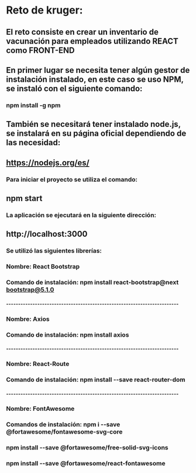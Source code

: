 # Reto de kruger:
## El reto consiste en crear un inventario de vacunación para empleados utilizando REACT como FRONT-END

## En primer lugar se necesita tener algún gestor de instalación instalado, en este caso se uso NPM, se instaló con el siguiente comando:
### npm install -g npm
## También se necesitará tener instalado node.js, se instalará en su página oficial dependiendo de las necesidad:
## https://nodejs.org/es/
### Para iniciar el proyecto se utiliza el comando:
## npm start
### La aplicación se ejecutará en la siguiente dirección:
## http://localhost:3000
### Se utilizó las siguientes librerías:
### Nombre: React Bootstrap  
### Comando de instalación: npm install react-bootstrap@next bootstrap@5.1.0
#### ------------------------------------------------------------------------
### Nombre: Axios
### Comando de instalación: npm install axios
#### ------------------------------------------------------------------------
### Nombre: React-Route
### Comando de instalación: npm install --save react-router-dom
#### ------------------------------------------------------------------------
### Nombre: FontAwesome
### Comandos de instalación:  npm i --save @fortawesome/fontawesome-svg-core
###                           npm install --save @fortawesome/free-solid-svg-icons
###                           npm install --save @fortawesome/react-fontawesome



